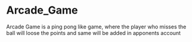 # Arcade_Game
Arcade Game is a ping pong like game, where the player who misses the ball will loose the points and same will be added in apponents account

